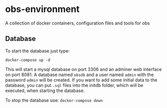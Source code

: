 # obs-environment
A collection of docker containers, configuration files and tools for obs

## Database
To start the database just type:

```docker-compose up -d```

This will start a mysql database on port 3306 and an adminer web interface on port 8081. A database named `obsdb` and a user named `admin` with the password `admin` will be created. If you want to add some initial data to the database, you can put `.sql` files into the initdb folder, which will be executed, when starting the database.

To stop the database use:
```docker-compose down```